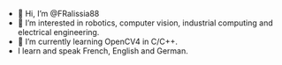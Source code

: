 - 👋 Hi, I’m @FRalissia88
- 👀 I’m interested in robotics, computer vision, industrial computing and electrical engineering.
- 🌱 I’m currently learning OpenCV4 in C/C++.
- I learn and speak French, English and German.

<!---
FRalissia88/FRalissia88 is a ✨ special ✨ repository because its `README.md` (this file) appears on your GitHub profile.
You can click the Preview link to take a look at your changes.
--->
